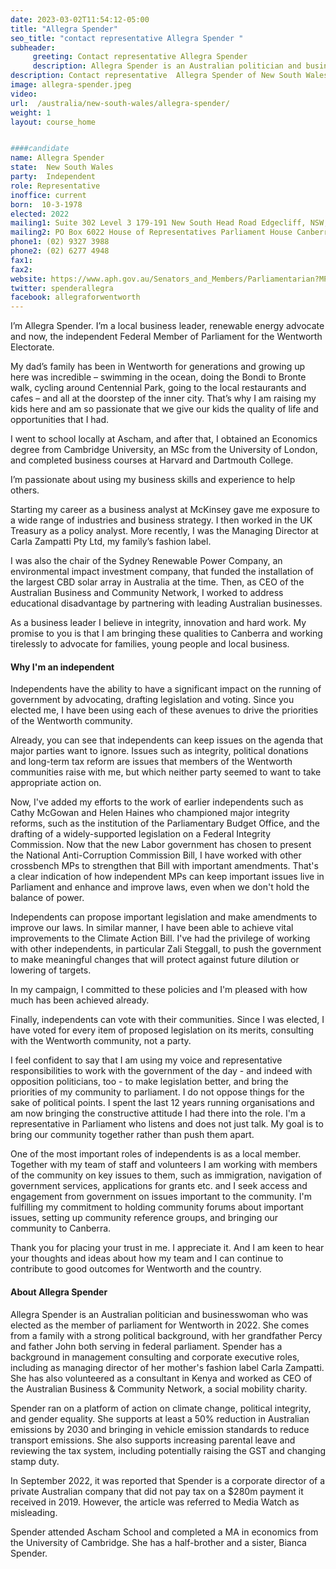 ```yaml
---
date: 2023-03-02T11:54:12-05:00
title: "Allegra Spender"
seo_title: "contact representative Allegra Spender "
subheader:
     greeting: Contact representative Allegra Spender
     description: Allegra Spender is an Australian politician and businesswoman who was elected as the member of parliament for Wentworth in 2022. 
description: Contact representative  Allegra Spender of New South Wales. Contact information for  Allegra Spender includes email address, phone number, and mailing address.
image: allegra-spender.jpeg
video:
url:  /australia/new-south-wales/allegra-spender/
weight: 1
layout: course_home


####candidate
name: Allegra Spender
state:	New South Wales
party:	Independent
role: Representative
inoffice: current
born:  10-3-1978
elected: 2022
mailing1: Suite 302 Level 3 179-191 New South Head Road Edgecliff, NSW, 2027
mailing2: PO Box 6022 House of Representatives Parliament House Canberra ACT 2600
phone1: (02) 9327 3988
phone2: (02) 6277 4948
fax1:
fax2:
website: https://www.aph.gov.au/Senators_and_Members/Parliamentarian?MPID=286042
twitter: spenderallegra
facebook: allegraforwentworth
---
```

I’m Allegra Spender. I’m a local business leader, renewable energy advocate and now, the independent Federal Member of Parliament for the Wentworth Electorate.

My dad’s family has been in Wentworth for generations and growing up here was incredible – swimming in the ocean, doing the Bondi to Bronte walk, cycling around Centennial Park, going to the local restaurants and cafes – and all at the doorstep of the inner city. That’s why I am raising my kids here and am so passionate that we give our kids the quality of life and opportunities that I had.

I went to school locally at Ascham, and after that, I obtained an Economics degree from Cambridge University, an MSc from the University of London, and completed business courses at Harvard and Dartmouth College.

I’m passionate about using my business skills and experience to help others.

Starting my career as a business analyst at McKinsey gave me exposure to a wide range of industries and business strategy. I then worked in the UK Treasury as a policy analyst. More recently, I was the Managing Director at Carla Zampatti Pty Ltd, my family’s fashion label.

I was also the chair of the Sydney Renewable Power Company, an environmental impact investment company, that funded the installation of the largest CBD solar array in Australia at the time. Then, as CEO of the Australian Business and Community Network, I worked to address educational disadvantage by partnering with leading Australian businesses.

As a business leader I believe in integrity, innovation and hard work. My promise to you is that I am bringing these qualities to Canberra and working tirelessly to advocate for families, young people and local business.

#### Why I'm an independent
Independents have the ability to have a significant impact on the running of government by advocating, drafting legislation and voting. Since you elected me, I have been using each of these avenues to drive the priorities of the Wentworth community.

Already, you can see that independents can keep issues on the agenda that major parties want to ignore. Issues such as integrity, political donations and long-term tax reform are issues that members of the Wentworth communities raise with me, but which neither party seemed to want to take appropriate action on.

Now, I've added my efforts to the work of earlier independents such as Cathy McGowan and Helen Haines who championed major integrity reforms, such as the institution of the Parliamentary Budget Office, and the drafting of a widely-supported legislation on a Federal Integrity Commission. Now that the new Labor government has chosen to present the National Anti-Corruption Commission Bill, I have worked with other crossbench MPs to strengthen that Bill with important amendments. That's a clear indication of how independent MPs can keep important issues live in Parliament and enhance and improve laws, even when we don't hold the balance of power.

Independents can propose important legislation and make amendments to improve our laws. In similar manner, I have been able to achieve vital improvements to the Climate Action Bill. I've had the privilege of working with other independents, in particular Zali Steggall, to push the government to make meaningful changes that will protect against future dilution or lowering of targets.

In my campaign, I committed to these policies and I'm pleased with how much has been achieved already.

Finally, independents can vote with their communities. Since I was elected, I have voted for every item of proposed legislation on its merits, consulting with the Wentworth community, not a party.

I feel confident to say that I am using my voice and representative responsibilities to work with the government of the day - and indeed with opposition politicians, too - to make legislation better, and bring the priorities of my community to parliament. I do not oppose things for the sake of political points. I spent the last 12 years running organisations and am now bringing the constructive attitude I had there into the role. I'm a representative in Parliament who listens and does not just talk. My goal is to bring our community together rather than push them apart.

One of the most important roles of independents is as a local member. Together with my team of staff and volunteers I am working with members of the community on key issues to them, such as immigration, navigation of government services, applications for grants etc. and I seek access and engagement from government on issues important to the community. I'm fulfilling my commitment to holding community forums about important issues, setting up community reference groups, and bringing our community to Canberra. 

Thank you for placing your trust in me. I appreciate it. And I am keen to hear your thoughts and ideas about how my team and I can continue to contribute to good outcomes for Wentworth and the country.

#### About Allegra Spender

Allegra Spender is an Australian politician and businesswoman who was elected as the member of parliament for Wentworth in 2022. She comes from a family with a strong political background, with her grandfather Percy and father John both serving in federal parliament. Spender has a background in management consulting and corporate executive roles, including as managing director of her mother's fashion label Carla Zampatti. She has also volunteered as a consultant in Kenya and worked as CEO of the Australian Business & Community Network, a social mobility charity.

Spender ran on a platform of action on climate change, political integrity, and gender equality. She supports at least a 50% reduction in Australian emissions by 2030 and bringing in vehicle emission standards to reduce transport emissions. She also supports increasing parental leave and reviewing the tax system, including potentially raising the GST and changing stamp duty.

In September 2022, it was reported that Spender is a corporate director of a private Australian company that did not pay tax on a $280m payment it received in 2019. However, the article was referred to Media Watch as misleading.

Spender attended Ascham School and completed a MA in economics from the University of Cambridge. She has a half-brother and a sister, Bianca Spender.